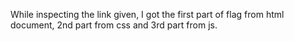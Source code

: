 While inspecting the link given, I got the first part of flag from html document, 2nd part from css and 3rd part from js.